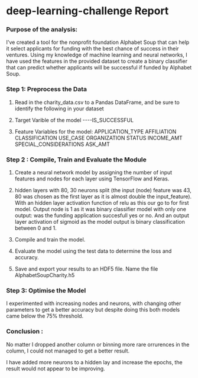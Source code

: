 # deep-learning-challenge Report

### Purpose of the analysis:

I've created a tool for the nonprofit foundation Alphabet Soup that can help it select applicants for funding with the best chance of success in their ventures. Using my knowledge of machine learning and neural networks, I have used the features in the provided dataset to create a binary classifier that can predict whether applicants will be successful if funded by Alphabet Soup.

### Step 1: Preprocess the Data

1. Read in the charity_data.csv to a Pandas DataFrame, and be sure to identify the following in your dataset

1. Target Varible of the model ----IS_SUCCESSFUL
1. Feature Variables for the model:
   APPLICATION_TYPE
   AFFILIATION
   CLASSIFICATION
   USE_CASE
   ORGANIZATION
   STATUS
   INCOME_AMT
   SPECIAL_CONSIDERATIONS
   ASK_AMT

### Step 2 : Compile, Train and Evaluate the Module

1. Create a neural network model by assigning the number of input features and nodes for each layer using TensorFlow and Keras.

1. hidden layers with 80, 30 neurons split (the input (node) feature was 43, 80 was chosen as the first layer as it is almost double the input_feature). With an hidden layer activation function of relu as this our go to for first model.
   Output node is 1 as it was binary classifier model with only one output: was the funding application succesfull yes or no. And an output layer activation of sigmoid as the model output is binary classification between 0 and 1.

1. Compile and train the model.
1. Evaluate the model using the test data to determine the loss and accuracy.

1. Save and export your results to an HDF5 file. Name the file AlphabetSoupCharity.h5

### Step 3: Optimise the Model

I experimented with increasing nodes and neurons, with changing other parameters to get a better accuracy but despite doing this both models came below the 75% threshold.

### Conclusion :

No matter I dropped another column or binning more rare orrurences in the column, I could not managed to get a better result.

I have added more neurons to a hidden lay and increase the epochs, the result would not appear to be improving.
